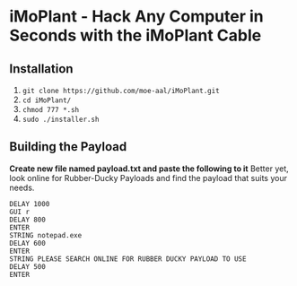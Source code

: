 # iMoPlant - Hack Any Computer in Seconds with the iMoPlant Cable


## Installation

1. `git clone https://github.com/moe-aal/iMoPlant.git` </br>
2. `cd iMoPlant/` </br>
3. `chmod 777 *.sh` </br>
4. `sudo ./installer.sh` </br>

## Building the Payload
**Create new file named payload.txt and paste the following to it**</b>
Better yet, look online for Rubber-Ducky Payloads and find the payload that suits your needs.
```
DELAY 1000 
GUI r
DELAY 800
ENTER
STRING notepad.exe
DELAY 600
ENTER
STRING PLEASE SEARCH ONLINE FOR RUBBER DUCKY PAYLOAD TO USE
DELAY 500
ENTER
```

